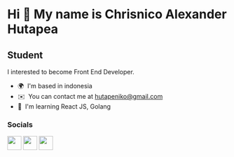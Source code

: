 Hi 👋 My name is Chrisnico Alexander Hutapea
============================================

Student
-------

I interested to become Front End Developer.

* 🌍  I'm based in indonesia
* ✉️  You can contact me at [hutapeniko@gmail.com](mailto:hutapeniko@gmail.com)
* 🧠  I'm learning React JS, Golang


### Socials

<p align="left"> <a href="https://www.github.com/Chrisnico123" target="_blank" rel="noreferrer"><img src="https://raw.githubusercontent.com/danielcranney/readme-generator/main/public/icons/socials/github.svg" width="32" height="32" /></a> <a href="http://www.instagram.com/niko.alexsander" target="_blank" rel="noreferrer"><img src="https://raw.githubusercontent.com/danielcranney/readme-generator/main/public/icons/socials/instagram.svg" width="32" height="32" /></a> <a href="https://www.linkedin.com/in/chrisnico-alexander-hutapea-814428222/" target="_blank" rel="noreferrer"><img src="https://raw.githubusercontent.com/danielcranney/readme-generator/main/public/icons/socials/linkedin.svg" width="32" height="32" /></a></p>
